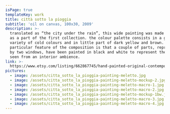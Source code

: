 ```yaml
---
isPage: true
templateKey: work
title: città sotto la pioggia
subtitle: 'oil on canvas, 100x30, 2009'
description: >-
  translated as “the city under the rain”, this wide painting was made in 2009
  as a part of the first collection. the colour palette consists in a great
  variety of cold colours and in little part of dark yellow and brown. a
  particular feature of the composition is that a couple of parts, represented
  by two windows, have been painted in black and white to represent the scene
  seen from an interior ambience.
link: >-
  https://www.etsy.com/listing/662867745/hand-painted-original-contemporary-art?ref=shop_home_active_16&frs=1
pictures:
  - image: /assets/citta_sotto_la_pioggia-painting-meletto.jpg
  - image: /assets/citta_sotto_la_pioggia-painting-meletto-mockup-2.jpg
  - image: /assets/citta_sotto_la_pioggia-painting-meletto-macro-1.jpg
  - image: /assets/citta_sotto_la_pioggia-painting-meletto-macro-2.jpg
  - image: /assets/citta_sotto_la_pioggia-painting-meletto-mockup-1bw.jpg
  - image: /assets/citta_sotto_la_pioggia-painting-meletto-macro-3.jpg
  - image: /assets/citta_sotto_la_pioggia-painting-meletto-macro-4.jpg
---
```


